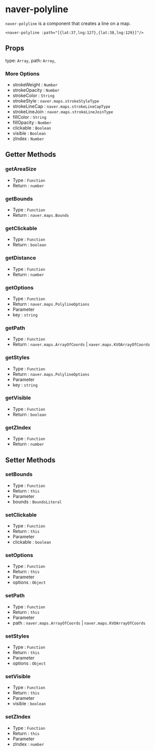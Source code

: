 # naver-polyline
`naver-polyline` is a component that creates a line on a map.
```vue
<naver-polyline :path="[{lat:37,lng:127},{lat:38,lng:129}]"/>
```
## Props
type: `Array`,
path: `Array`,
### More Options
* strokeWeight : `Number`
* strokeOpacity : `Number`
* strokeColor : `String`
* strokeStyle : `naver.maps.strokeStyleType`
* strokeLineCap : `naver.maps.strokeLineCapType`
* strokeLineJoin : `naver.maps.strokeLineJoinType`
* fillColor : `String`
* fillOpacity : `Number`
* clickable : `Boolean`
* visible : `Boolean`
* zIndex : `Number`

## Getter Methods

### getAreaSize
* Type : `Function`
* Return : `number`

### getBounds
* Type : `Function`
* Return : `naver.maps.Bounds`

### getClickable
* Type : `Function`
* Return : `boolean`

### getDistance
* Type : `Function`
* Return : `number`

### getOptions
* Type : `Function`
* Return : `naver.maps.PolylineOptions`
* Parameter
 * key : `string`  

### getPath
* Type : `Function`
* Return : `naver.maps.ArrayOfCoords` | `naver.maps.KVOArrayOfCoords`

### getStyles
* Type : `Function`
* Return : `naver.maps.PolylineOptions`
* Parameter
 * key : `string` 

### getVisible
* Type : `Function`
* Return : `boolean`

### getZIndex
* Type : `Function`
* Return : `number`

## Setter Methods

### setBounds
* Type : `Function`
* Return : `this`
* Parameter
 * bounds : `BoundsLiteral`

### setClickable
* Type : `Function`
* Return : `this`
* Parameter
 * clickable : `boolean`

### setOptions
* Type : `Function`
* Return : `this`
* Parameter
 * options : `Object`

### setPath
* Type : `Function`
* Return : `this`
* Parameter
 * path : `naver.maps.ArrayOfCoords` | `naver.maps.KVOArrayOfCoords`
 
### setStyles
* Type : `Function`
* Return : `this`
* Parameter
 * options : `Object` 

### setVisible
* Type : `Function`
* Return : `this`
* Parameter
 * visible : `boolean`
 
### setZIndex
* Type : `Function`
* Return : `this`
* Parameter
 * zIndex : `number` 

